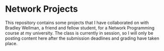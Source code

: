# Network Projects

This repository contains some projects that I have collaborated on with Bradley Wellman, a friend and fellow student, for a Network Programming course at my university.
The class is currently in session, so I will only be posting content here after the submission deadlines and grading have taken place.
